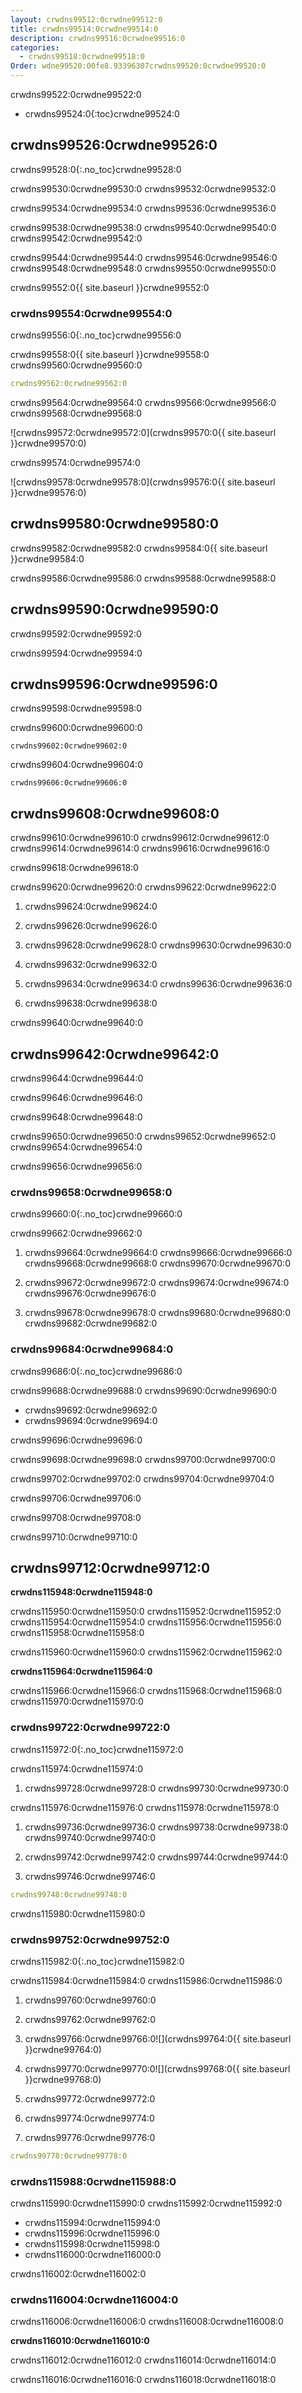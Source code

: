```yaml
---
layout: crwdns99512:0crwdne99512:0
title: crwdns99514:0crwdne99514:0
description: crwdns99516:0crwdne99516:0
categories:
  - crwdns99518:0crwdne99518:0
Order: wdne99520:00fe8.93396307crwdns99520:0crwdne99520:0
---
```

crwdns99522:0crwdne99522:0

- crwdns99524:0{:toc}crwdne99524:0

## crwdns99526:0crwdne99526:0

crwdns99528:0{:.no_toc}crwdne99528:0

crwdns99530:0crwdne99530:0 crwdns99532:0crwdne99532:0

crwdns99534:0crwdne99534:0 crwdns99536:0crwdne99536:0

crwdns99538:0crwdne99538:0 crwdns99540:0crwdne99540:0 crwdns99542:0crwdne99542:0

crwdns99544:0crwdne99544:0 crwdns99546:0crwdne99546:0 crwdns99548:0crwdne99548:0 crwdns99550:0crwdne99550:0

crwdns99552:0{{ site.baseurl }}crwdne99552:0

### crwdns99554:0crwdne99554:0

crwdns99556:0{:.no_toc}crwdne99556:0

crwdns99558:0{{ site.baseurl }}crwdne99558:0 crwdns99560:0crwdne99560:0

```yaml
crwdns99562:0crwdne99562:0
```

crwdns99564:0crwdne99564:0 crwdns99566:0crwdne99566:0 crwdns99568:0crwdne99568:0

![crwdns99572:0crwdne99572:0](crwdns99570:0{{ site.baseurl }}crwdne99570:0)

crwdns99574:0crwdne99574:0

![crwdns99578:0crwdne99578:0](crwdns99576:0{{ site.baseurl }}crwdne99576:0)

## crwdns99580:0crwdne99580:0

crwdns99582:0crwdne99582:0 crwdns99584:0{{ site.baseurl }}crwdne99584:0

crwdns99586:0crwdne99586:0 crwdns99588:0crwdne99588:0

<h2 id="security">crwdns99590:0crwdne99590:0</h2>

crwdns99592:0crwdne99592:0

crwdns99594:0crwdne99594:0

<h2 id="error-messages">crwdns99596:0crwdne99596:0</h2>

crwdns99598:0crwdne99598:0

crwdns99600:0crwdne99600:0

    crwdns99602:0crwdne99602:0
    

crwdns99604:0crwdne99604:0

    crwdns99606:0crwdne99606:0
    

## crwdns99608:0crwdne99608:0

crwdns99610:0crwdne99610:0 crwdns99612:0crwdne99612:0 crwdns99614:0crwdne99614:0 crwdns99616:0crwdne99616:0

crwdns99618:0crwdne99618:0

crwdns99620:0crwdne99620:0 crwdns99622:0crwdne99622:0

1. crwdns99624:0crwdne99624:0

2. crwdns99626:0crwdne99626:0

3. crwdns99628:0crwdne99628:0 crwdns99630:0crwdne99630:0

4. crwdns99632:0crwdne99632:0

5. crwdns99634:0crwdne99634:0 crwdns99636:0crwdne99636:0

6. crwdns99638:0crwdne99638:0

crwdns99640:0crwdne99640:0

## crwdns99642:0crwdne99642:0

crwdns99644:0crwdne99644:0

crwdns99646:0crwdne99646:0

crwdns99648:0crwdne99648:0

crwdns99650:0crwdne99650:0 crwdns99652:0crwdne99652:0 crwdns99654:0crwdne99654:0

crwdns99656:0crwdne99656:0

### crwdns99658:0crwdne99658:0

crwdns99660:0{:.no_toc}crwdne99660:0

crwdns99662:0crwdne99662:0

1. crwdns99664:0crwdne99664:0 crwdns99666:0crwdne99666:0 crwdns99668:0crwdne99668:0 crwdns99670:0crwdne99670:0

2. crwdns99672:0crwdne99672:0 crwdns99674:0crwdne99674:0 crwdns99676:0crwdne99676:0

3. crwdns99678:0crwdne99678:0 crwdns99680:0crwdne99680:0 crwdns99682:0crwdne99682:0

### crwdns99684:0crwdne99684:0

crwdns99686:0{:.no_toc}crwdne99686:0

crwdns99688:0crwdne99688:0 crwdns99690:0crwdne99690:0

- crwdns99692:0crwdne99692:0
- crwdns99694:0crwdne99694:0

crwdns99696:0crwdne99696:0

crwdns99698:0crwdne99698:0 crwdns99700:0crwdne99700:0

crwdns99702:0crwdne99702:0 crwdns99704:0crwdne99704:0

crwdns99706:0crwdne99706:0

crwdns99708:0crwdne99708:0

crwdns99710:0crwdne99710:0

## crwdns99712:0crwdne99712:0

**crwdns115948:0crwdne115948:0**

crwdns115950:0crwdne115950:0 crwdns115952:0crwdne115952:0 crwdns115954:0crwdne115954:0 crwdns115956:0crwdne115956:0 crwdns115958:0crwdne115958:0

crwdns115960:0crwdne115960:0 crwdns115962:0crwdne115962:0

**crwdns115964:0crwdne115964:0**

crwdns115966:0crwdne115966:0 crwdns115968:0crwdne115968:0 crwdns115970:0crwdne115970:0

### crwdns99722:0crwdne99722:0

crwdns115972:0{:.no_toc}crwdne115972:0

crwdns115974:0crwdne115974:0

1. crwdns99728:0crwdne99728:0 crwdns99730:0crwdne99730:0

crwdns115976:0crwdne115976:0 crwdns115978:0crwdne115978:0

1. crwdns99736:0crwdne99736:0 crwdns99738:0crwdne99738:0 crwdns99740:0crwdne99740:0

2. crwdns99742:0crwdne99742:0 crwdns99744:0crwdne99744:0

3. crwdns99746:0crwdne99746:0

```yaml
crwdns99748:0crwdne99748:0
```

crwdns115980:0crwdne115980:0

### crwdns99752:0crwdne99752:0

crwdns115982:0{:.no_toc}crwdne115982:0

crwdns115984:0crwdne115984:0 crwdns115986:0crwdne115986:0

1. crwdns99760:0crwdne99760:0

2. crwdns99762:0crwdne99762:0

3. crwdns99766:0crwdne99766:0![](crwdns99764:0{{ site.baseurl }}crwdne99764:0)

4. crwdns99770:0crwdne99770:0![](crwdns99768:0{{ site.baseurl }}crwdne99768:0)

5. crwdns99772:0crwdne99772:0

6. crwdns99774:0crwdne99774:0

7. crwdns99776:0crwdne99776:0

```yaml
crwdns99778:0crwdne99778:0
```

### crwdns115988:0crwdne115988:0

crwdns115990:0crwdne115990:0 crwdns115992:0crwdne115992:0

- crwdns115994:0crwdne115994:0
- crwdns115996:0crwdne115996:0
- crwdns115998:0crwdne115998:0
- crwdns116000:0crwdne116000:0

crwdns116002:0crwdne116002:0

### crwdns116004:0crwdne116004:0

crwdns116006:0crwdne116006:0 crwdns116008:0crwdne116008:0

**crwdns116010:0crwdne116010:0**

crwdns116012:0crwdne116012:0 crwdns116014:0crwdne116014:0

crwdns116016:0crwdne116016:0 crwdns116018:0crwdne116018:0
